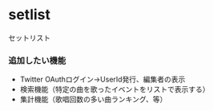 # setlist
セットリスト

### 追加したい機能
* Twitter OAuthログイン→UserId発行、編集者の表示
* 検索機能（特定の曲を歌ったイベントをリストで表示する）
* 集計機能（歌唱回数の多い曲ランキング、等）
